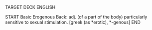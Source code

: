 TARGET DECK
ENGLISH

START
Basic
Erogenous
Back: adj. (of a part of the body) particularly sensitive to sexual stimulation. [greek (as *erotic), *-genous]
END
